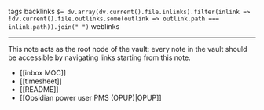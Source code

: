 tags 
backlinks `$= dv.array(dv.current().file.inlinks).filter(inlink => !dv.current().file.outlinks.some(outlink => outlink.path === inlink.path)).join(" ")`
weblinks 
___
This note acts as the root node of the vault: every note in the vault should be accessible by navigating links starting from this note.

- [[inbox MOC]]
- [[timesheet]]
- [[README]]
- [[Obsidian power user PMS (OPUP)|OPUP]]